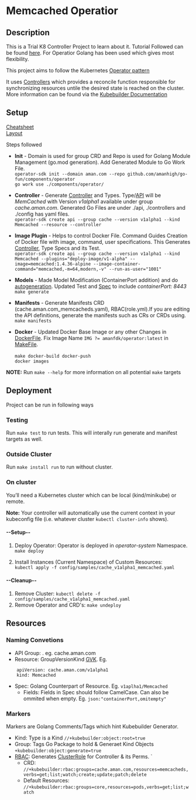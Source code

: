 # Memcached Operatior

## Description
This is a Trial K8 Controller Project to learn about it. Tutorial Followed can be found [here](https://sdk.operatorframework.io/docs/building-operators/golang/tutorial/). For Operatior Golang has been used which gives most flexibility.

This project aims to follow the Kubernetes [Operator pattern](https://kubernetes.io/docs/concepts/extend-kubernetes/operator/)

It uses [Controllers](https://kubernetes.io/docs/concepts/architecture/controller/) 
which provides a reconcile function responsible for synchronizing resources untile the desired state is reached on the cluster. More information can be found via the [Kubebuilder Documentation](https://book.kubebuilder.io/introduction.html)

## Setup
[Cheatsheet](https://sdk.operatorframework.io/docs/overview/cheat-sheet/)\
[Layout](https://sdk.operatorframework.io/docs/overview/project-layout/)

Steps followed
* **Init** -  Domain is used for group CRD and Repo is used for Golang Module Management (go.mod generation). Add Generated Module to Go Work File.\
`operator-sdk init --domain aman.com --repo github.com/amanhigh/go-fun/components/operator`\
`go work use ./components/operator/`

* **Controller** - Generate [Controller](https://book.kubebuilder.io/cronjob-tutorial/controller-overview.html) and Types. Type/[API](https://book.kubebuilder.io/cronjob-tutorial/new-api.html) will be *MemCached* with Version *v1alpha1* available under group *cache.aman.com*. Generated Go Files are under ./api, ./controllers and  ./config has yaml files.\
`operator-sdk create api --group cache --version v1alpha1 --kind Memcached --resource --controller`

* **Image Plugin** - Helps to control Docker File. Command Guides Creation of Docker file with image, command, user specifications.  This Generates [Controller](https://github.com/operator-framework/operator-sdk/blob/latest/testdata/go/v3/memcached-operator/controllers/memcached_controller.go), Type Specs and its Test. \
`operator-sdk create api --group cache --version v1alpha1 --kind Memcached --plugins="deploy-image/v1-alpha" --image=memcached:1.4.36-alpine --image-container-command="memcached,-m=64,modern,-v" --run-as-user="1001"`

* **Models** - Made Model Modification (ContainerPort addition) and do [autogeneration](https://book.kubebuilder.io/cronjob-tutorial/other-api-files.html). Updated Test and [Spec](config/samples/cache_v1alpha1_memcached.yaml) to include *containerPort: 8443*\
`make generate`

* **Manifests** - Generate Manifests CRD (cache.aman.com_memcacheds.yaml), RBAC(role.yml).If you are editing the API definitions, generate the manifests such as CRs or CRDs using.\
 `make manifests`

* **Docker** - Updated Docker Base Image or any other Changes in [DockerFile](./Dockerfile). Fix Image Name `IMG ?= amanfdk/operator:latest` in [MakeFile](./Makefile).\
\
`make docker-build docker-push`\
`docker images`

**NOTE:** Run `make --help` for more information on all potential `make` targets

## Deployment
Project can be run in following ways

### Testing
Run `make test` to run tests. This will interally run generate and manifest targets as well.

### Outside Cluster
Run `make install run` to run without cluster.

### On cluster
You’ll need a Kubernetes cluster which can be local (kind/minikube) or remote. 

**Note:** Your controller will automatically use the current context in your kubeconfig file (i.e. whatever cluster `kubectl cluster-info` shows).

#### --Setup--
1. Deploy Operator: Operator is deployed in *operator-system* Namespace.\
`make deploy`

2. Install Instances (Current Namespace) of Custom Resources:\
`kubectl apply -f config/samples/cache_v1alpha1_memcached.yaml`

#### --Cleanup--
1. Remove Cluster:  `kubectl delete -f config/samples/cache_v1alpha1_memcached.yaml`
2. Remove Operator and CRD's: `make undeploy`

## Resources
### Naming Convetions
* API Group: <group>.<domain> eg. cache.aman.com
* Resource: GroupVersionKind [GVK](https://book.kubebuilder.io/cronjob-tutorial/gvks.html). Eg.
```
    apiVersion: cache.aman.com/v1alpha1
    kind: Memcached
```
* Spec: Golang Counterpart of Resource. Eg. `v1aplha1/Memcached`
    * Fields: Fields in Spec should follow CamelCase. Can also be ommited when empty. Eg. ``json:"containerPort,omitempty"``

### Markers
Markers are Golang Comments/Tags which hint Kubebuilder Generator.
* Kind: Type is a Kind `//+kubebuilder:object:root=true`
* Group: Tags Go Package to hold & Generaet Kind Objects `+kubebuilder:object:generate=true`
* [RBAC](https://book.kubebuilder.io/reference/markers/rbac.html): Generates [ClusterRole](config/rbac/role.yaml) for Controller & its Perms. `
    * CRD: `//+kubebuilder:rbac:groups=cache.aman.com,resources=memcacheds,verbs=get;list;watch;create;update;patch;delete`
    * Default Resources: `//+kubebuilder:rbac:groups=core,resources=pods,verbs=get;list;watch`
